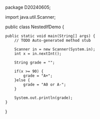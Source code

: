 package D20240605;

import java.util.Scanner;

public class NestedIfDemo {

	public static void main(String[] args) {
		// TODO Auto-generated method stub
		
		Scanner in = new Scanner(System.in);
		int x = in.nextInt();
		
		String grade = ""; 
		
		if(x >= 90) {
			grade = "A+";
		}else {
			grade = "A0 or A-";
		}
		
		System.out.println(grade);
	}

}
